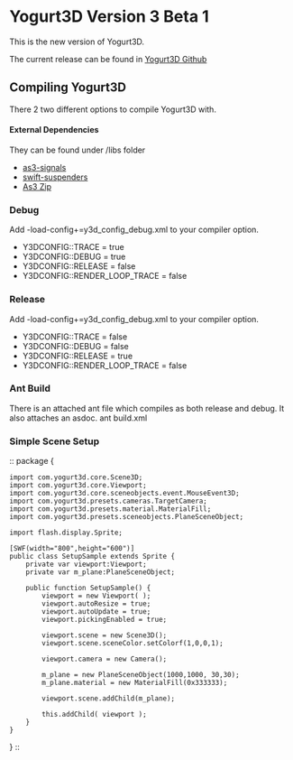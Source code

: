Yogurt3D Version 3 Beta 1
=============

This is the new version of Yogurt3D. 

The current release can be found in [Yogurt3D Github](http://www.github.com/yogurt3d/Yogurt3D)

## Compiling Yogurt3D
There 2 two different options to compile Yogurt3D with.

#### External Dependencies
They can be found under /libs folder
* [as3-signals](https://github.com/robertpenner/as3-signals)
* [swift-suspenders](https://github.com/tschneidereit/SwiftSuspenders)
* [As3 Zip](http://nochump.com/blog/archives/15)

### Debug
Add -load-config+=y3d_config_debug.xml to your compiler option.
* Y3DCONFIG::TRACE = true
* Y3DCONFIG::DEBUG = true
* Y3DCONFIG::RELEASE = false
* Y3DCONFIG::RENDER_LOOP_TRACE = false

### Release
Add -load-config+=y3d_config_debug.xml to your compiler option.
* Y3DCONFIG::TRACE = false
* Y3DCONFIG::DEBUG = false
* Y3DCONFIG::RELEASE = true
* Y3DCONFIG::RENDER_LOOP_TRACE = false

### Ant Build
There is an attached ant file which compiles as both release and debug. It also attaches an asdoc.
    ant build.xml
    
    
### Simple Scene Setup
::
package {

    import com.yogurt3d.core.Scene3D;
    import com.yogurt3d.core.Viewport;
    import com.yogurt3d.core.sceneobjects.event.MouseEvent3D;
    import com.yogurt3d.presets.cameras.TargetCamera;
    import com.yogurt3d.presets.material.MaterialFill;
    import com.yogurt3d.presets.sceneobjects.PlaneSceneObject;

    import flash.display.Sprite;

    [SWF(width="800",height="600")]
    public class SetupSample extends Sprite {
        private var viewport:Viewport;
        private var m_plane:PlaneSceneObject;

        public function SetupSample() {
            viewport = new Viewport( );
            viewport.autoResize = true;
            viewport.autoUpdate = true;
            viewport.pickingEnabled = true;

            viewport.scene = new Scene3D();
            viewport.scene.sceneColor.setColorf(1,0,0,1);
            
            viewport.camera = new Camera();
            
            m_plane = new PlaneSceneObject(1000,1000, 30,30);
            m_plane.material = new MaterialFill(0x333333);

            viewport.scene.addChild(m_plane);
        
            this.addChild( viewport );
        }
    }
}
::